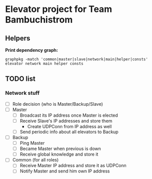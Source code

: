 # Elevator project for Team Bambuchistrom

## Helpers
**Print dependency graph:**

`graphpkg -match 'common|master|slave|network|main|helper|consts'  elevator network main helper consts`


## TODO list
### Network stuff
- [ ] Role decision (who is Master/Backup/Slave)
- [ ] Master
  - [ ] Broadcast its IP address once Master is elected
  - [ ] Receive Slave's IP addresses and store them
    - Create UDPConn from IP address as well
  - [ ] Send periodic info about all elevators to Backup
- [ ] Backup
  - [ ] Ping Master 
  - [ ] Became Master when previous is down
  - [ ] Receive global knowledge and store it
- [ ] Common (for all roles)
  - [ ] Receive Master IP address and store it as UDPConn
  - [ ] Notify Master and send him own IP address
